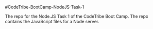 #CodeTribe-BootCamp-NodeJS-Task-1

The repo for the Node.JS Task 1 of the CodeTribe Boot Camp. The repo contains the JavaScript files for a Node server.
